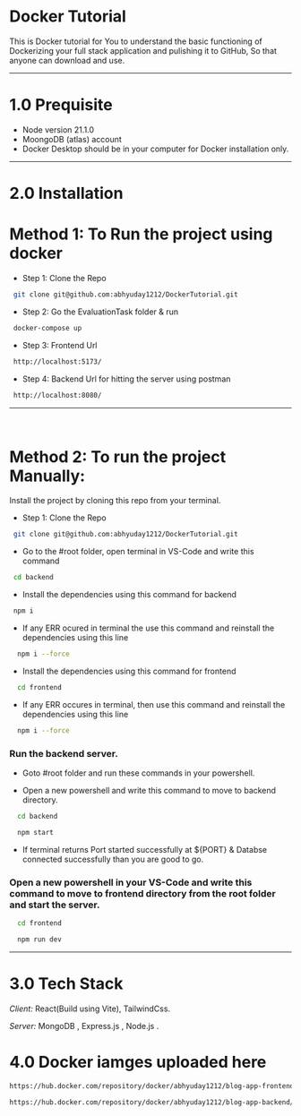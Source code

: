 # Docker Tutorial

This is Docker tutorial for You to understand the basic functioning of Dockerizing your full stack application and pulishing it to GitHub, So that anyone can download and use.

---

# 1.0 Prequisite
- Node version 21.1.0
- MoongoDB (atlas) account
- Docker Desktop should be in your computer for Docker installation only.

---

# 2.0 Installation

# Method 1: To Run the project using docker

- Step 1: Clone the Repo

```bash
 git clone git@github.com:abhyuday1212/DockerTutorial.git
```

- Step 2: Go the EvaluationTask folder & run

```bash
 docker-compose up
```

- Step 3: Frontend Url

```bash
 http://localhost:5173/
```

- Step 4: Backend Url for hitting the server using postman

```bash
 http://localhost:8080/
```

---

</br>

# Method 2: To run the project Manually:

Install the project by cloning this repo from your terminal.

- Step 1: Clone the Repo

```bash
 git clone git@github.com:abhyuday1212/DockerTutorial.git
```

- Go to the #root folder, open terminal in VS-Code and write this command

```bash
 cd backend
```

- Install the dependencies using this command for backend

```bash
 npm i
```

- If any ERR ocured in terminal the use this command and reinstall the dependencies using this line

```bash
  npm i --force
```

- Install the dependencies using this command for frontend

```bash
  cd frontend
```

- If any ERR occures in terminal, then use this command and reinstall the dependencies using this line

```bash
  npm i --force
```

### Run the backend server.

- Goto #root folder and run these commands in your powershell.

- Open a new powershell and write this command to move to backend directory.

```bash
  cd backend
```

```bash
  npm start
```

- If terminal returns Port started successfully at ${PORT} & Databse connected successfully than you are good to go.

### Open a new powershell in your VS-Code and write this command to move to frontend directory from the root folder and start the server.

```bash
  cd frontend
```

```bash
  npm run dev
```

---

# 3.0 Tech Stack

_Client:_ React(Build using Vite), TailwindCss.

_Server:_ MongoDB , Express.js , Node.js .

# 4.0 Docker iamges uploaded here

```bash
https://hub.docker.com/repository/docker/abhyuday1212/blog-app-frontend/general
```

```bash
https://hub.docker.com/repository/docker/abhyuday1212/blog-app-backend/general
```

 
